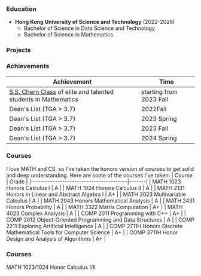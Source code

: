 ### Education

- **Hong Kong University of Science and Technology** (2022-2026)
    - Bachelor of Science in Data Science and Technology
    - Bachelor of Science in Mathematics
    
### Projects

### Achievements
| Achievement | Time |
|-------------|------|
| [S.S. Chern Class](https://www.math.hkust.edu.hk/ug/chern_class/) of elite and talented students in Mathematics| starting from 2023 Fall |
| Dean's List (TGA > 3.7)| 2022Fall |
| Dean's List (TGA > 3.7)| 2023 Spring |
| Dean's List (TGA > 3.7)| 2023 Fall |
| Dean's List (TGA > 3.7)| 2024 Spring |

### Courses
I love MATH and CS, so I've taken the honors version of courses to get solid and deep understanding. Here are some of the courses I've taken:
| Course                                 | Grade |
|----------------------------------------|-------|
| MATH 1023 Honors Calculus I            | A     |
| MATH 1024 Honors Calculus II           | A     |
| MATH 2131 Honors in Linear and Abstract Algebra I   | A+    |
| MATH 2023 Multivariable Calculus       | A     |
| MATH 2043 Honors Mathematical Analysis | A     |
| MATH 2431 Honors Probability           | A     |
| MATH 3322 Matrix Computation           | A+    |
| MATH 4023 Complex Analysis             | A     |
| COMP 2011 Programming with C++         | A+    |
| COMP 2012 Object-Oriented Programming and Data Structures | A |
| COMP 2211 Exploring Artificial Intelligence | A     |
| COMP 2711H Honors Discrete Mathematical Tools for Computer Science | A+ |
| COMP 3711H Honor Design and Analysis of Algorithms | A+ |
              

### Courses 

MATH 1023/1024 Honor Calculus I/II 


